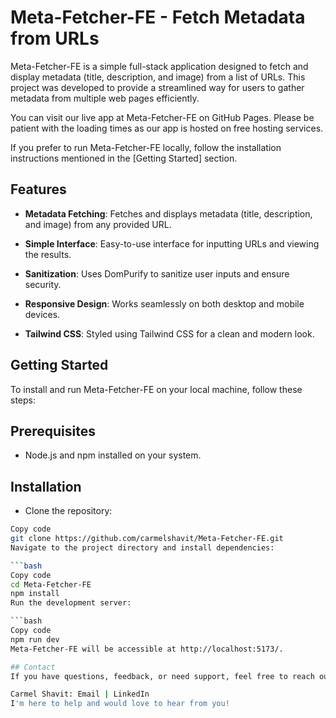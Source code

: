 # Meta-Fetcher-FE - Fetch Metadata from URLs

Meta-Fetcher-FE is a simple full-stack application designed to fetch and display metadata (title, description, and image) from a list of URLs. This project was developed to provide a streamlined way for users to gather metadata from multiple web pages efficiently.

You can visit our live app at Meta-Fetcher-FE on GitHub Pages. Please be patient with the loading times as our app is hosted on free hosting services.

If you prefer to run Meta-Fetcher-FE locally, follow the installation instructions mentioned in the [Getting Started] section.



## Features
- **Metadata Fetching**: Fetches and displays metadata (title, description, and image) from any provided URL.

- **Simple Interface**: Easy-to-use interface for inputting URLs and viewing the results.

- **Sanitization**: Uses DomPurify to sanitize user inputs and ensure security.

- **Responsive Design**: Works seamlessly on both desktop and mobile devices.

- **Tailwind CSS**: Styled using Tailwind CSS for a clean and modern look.

## Getting Started
To install and run Meta-Fetcher-FE on your local machine, follow these steps:

## Prerequisites
- Node.js and npm installed on your system.
## Installation
- Clone the repository:

```bash
Copy code
git clone https://github.com/carmelshavit/Meta-Fetcher-FE.git
Navigate to the project directory and install dependencies:

```bash
Copy code
cd Meta-Fetcher-FE
npm install
Run the development server:

```bash
Copy code
npm run dev
Meta-Fetcher-FE will be accessible at http://localhost:5173/.

## Contact
If you have questions, feedback, or need support, feel free to reach out to me:

Carmel Shavit: Email | LinkedIn
I'm here to help and would love to hear from you!
